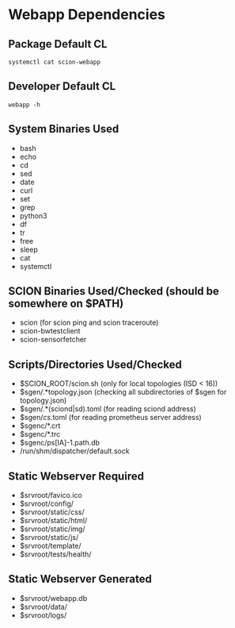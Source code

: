 # Webapp Dependencies

## Package Default CL
```shell
systemctl cat scion-webapp
```

## Developer Default CL
```shell
webapp -h
```

## System Binaries Used
- bash
- echo
- cd
- sed
- date
- curl
- set
- grep
- python3
- df
- tr
- free
- sleep
- cat
- systemctl

## SCION Binaries Used/Checked (should be somewhere on $PATH)
- scion (for scion ping and scion traceroute)
- scion-bwtestclient
- scion-sensorfetcher

## Scripts/Directories Used/Checked
- $SCION_ROOT/scion.sh (only for local topologies (ISD < 16))
- $sgen/.*topology.json (checking all subdirectories of $sgen for topology.json)
- $sgen/.*(sciond|sd).toml (for reading sciond address)
- $sgen/*cs*.toml (for reading prometheus server address)
- $sgenc/*.crt
- $sgenc/*.trc
- $sgenc/ps[IA]-1.path.db
- /run/shm/dispatcher/default.sock

## Static Webserver Required
- $srvroot/favico.ico
- $srvroot/config/
- $srvroot/static/css/
- $srvroot/static/html/
- $srvroot/static/img/
- $srvroot/static/js/
- $srvroot/template/
- $srvroot/tests/health/

## Static Webserver Generated
- $srvroot/webapp.db
- $srvroot/data/
- $srvroot/logs/
